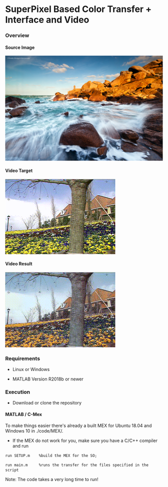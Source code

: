 # SuperPixel Based Color Transfer + Interface and Video

### Overview

#### Source Image

![image](./data/source_image.jpg)

#### Video Target

![video](./Figures/Vid_Target.gif)

#### Video Result

![video](./Figures/Vid_Fin.gif)

### Requirements

- Linux or Windows

- MATLAB Version R2018b or newer


### Execution

- Download or clone the repository

#### MATLAB / C-Mex

To make things easier there's already a built MEX for Ubuntu 18.04 and Windows 10 in ./code/MEX/.
- If the MEX do not work for you, make sure you have a C/C++ compiler and run

```
run SETUP.m    %build the MEX for the SO;
```

```
run main.m     %runs the transfer for the files specified in the script
```

Note: The code takes a very long time to run!
